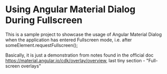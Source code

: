 # Using Angular Material Dialog During Fullscreen

This is a sample project to showcase the usage of Angular Material Dialog when the application has entered Fullscreen mode, i.e. after someElement.requestFullscreen();

Basically, it is just a demonstration from notes found in the official doc https://material.angular.io/cdk/overlay/overview, last tiny section - "Full-screen overlays"
